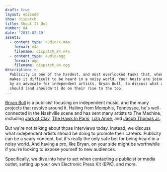 ```yaml
---
draft: true
layout: episode
show: dispatch
title: Shout It Out
number: 84
date: '2015-02-19'
assets:
  - content_type: audio/x-m4a
    format: m4a
    filename: dispatch_84.m4a
  - content_type: audio/ogg
    format: ogg
    filename: dispatch_84.ogg
description: >-
  Publicity is one of the hardest, and most overlooked tasks that, when ignored,
  makes it difficult to be heard in a noisy world. Your hosts are joined today
  by an advocate for independent artists, Bryan Bull, to discuss what acts
  should (and shouldn't) do on their rise to the top.
---
```

[Bryan Bull](http://bullhornpublicity.com) is a publicist focusing on independent music, and the many projects that revolve around it. Hailing from Memphis, Tennessee, he's well-connected in the Nashville scene and has sent many artists to The Machine, including [Jars of Clay](https://machine.fm/inside/34), [The Hawk In Paris](https://machine.fm/inside/16), [Liza Anne](https://machine.fm/inside/57), and [Jacob Thomas Jr.](https://machine.fm/inside/47).

But we're not talking about those interviews today. Instead, we discuss what independent artists should be doing to promote their careers. Publicity can be a scary concept, but it's really the only safe bet for being heard in a noisy world. And having a pro, like Bryan, on your side might be worthwhile if you're looking to expose yourself to new audiences.

Specifically, we dive into how to act when contacting a publicist or media outlet, setting up your own Electronic Press Kit (EPK), and more.